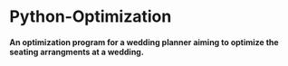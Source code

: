 # Python-Optimization

#### An optimization program for a wedding planner aiming to optimize the seating arrangments at a wedding.
